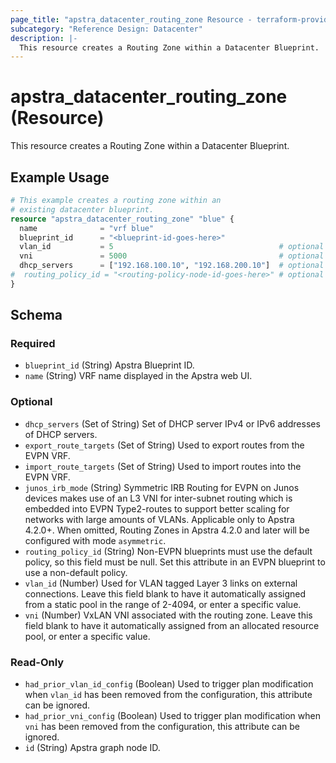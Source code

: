 ```yaml
---
page_title: "apstra_datacenter_routing_zone Resource - terraform-provider-apstra"
subcategory: "Reference Design: Datacenter"
description: |-
  This resource creates a Routing Zone within a Datacenter Blueprint.
---
```


# apstra_datacenter_routing_zone (Resource)

This resource creates a Routing Zone within a Datacenter Blueprint.


## Example Usage

```terraform
# This example creates a routing zone within an
# existing datacenter blueprint.
resource "apstra_datacenter_routing_zone" "blue" {
  name              = "vrf blue"
  blueprint_id      = "<blueprint-id-goes-here>"
  vlan_id           = 5                                     # optional
  vni               = 5000                                  # optional
  dhcp_servers      = ["192.168.100.10", "192.168.200.10"]  # optional
#  routing_policy_id = "<routing-policy-node-id-goes-here>" # optional
}
```

<!-- schema generated by tfplugindocs -->
## Schema

### Required

- `blueprint_id` (String) Apstra Blueprint ID.
- `name` (String) VRF name displayed in the Apstra web UI.

### Optional

- `dhcp_servers` (Set of String) Set of DHCP server IPv4 or IPv6 addresses of DHCP servers.
- `export_route_targets` (Set of String) Used to export routes from the EVPN VRF.
- `import_route_targets` (Set of String) Used to import routes into the EVPN VRF.
- `junos_irb_mode` (String) Symmetric IRB Routing for EVPN on Junos devices makes use of an L3 VNI for inter-subnet routing which is embedded into EVPN Type2-routes to support better scaling for networks with large amounts of VLANs. Applicable only to Apstra 4.2.0+. When omitted, Routing Zones in Apstra 4.2.0 and later will be configured with mode `asymmetric`.
- `routing_policy_id` (String) Non-EVPN blueprints must use the default policy, so this field must be null. Set this attribute in an EVPN blueprint to use a non-default policy.
- `vlan_id` (Number) Used for VLAN tagged Layer 3 links on external connections. Leave this field blank to have it automatically assigned from a static pool in the range of 2-4094, or enter a specific value.
- `vni` (Number) VxLAN VNI associated with the routing zone. Leave this field blank to have it automatically assigned from an allocated resource pool, or enter a specific value.

### Read-Only

- `had_prior_vlan_id_config` (Boolean) Used to trigger plan modification when `vlan_id` has been removed from the configuration, this attribute can be ignored.
- `had_prior_vni_config` (Boolean) Used to trigger plan modification when `vni` has been removed from the configuration, this attribute can be ignored.
- `id` (String) Apstra graph node ID.
